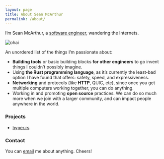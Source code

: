 ```yaml
---
layout: page
title: About Sean McArthur
permalink: /about/
---
```


I’m Sean McArthur, a [software engineer](https://github.com/seanmonstar), wandering the Internets.

![ohai](https://64.media.tumblr.com/tumblr_lew0l8No7A1qzek7l.jpg)

An unordered list of the things I’m passionate about:

- **Building tools** or basic building blocks **for other engineers** to go invent things I couldn’t possibly imagine.
- Using **the Rust programming language**, as it’s currently the least-bad option I have found that offers: safety, speed, and expressiveness.
- **Networking** and protocols (like **HTTP**, QUIC, etc), since once you get multiple computers working together, you can do anything.
- Working in and promoting **open source** practices. We can do so much more when we join with a larger community, and can impact people anywhere in the world.

### Projects

- [hyper.rs](http://hyper.rs)

### Contact

You can [email](mailto:sean@seanmonstar.com) me about anything. Cheers!
